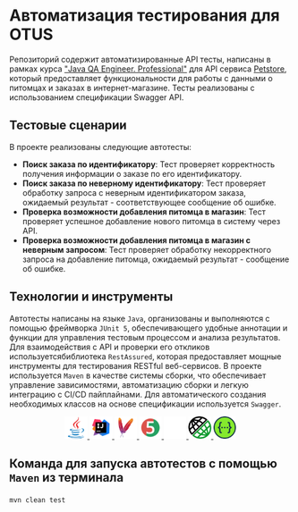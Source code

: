 # Автоматизация тестирования для OTUS

Репозиторий содержит автоматизированные API тесты, написаны в рамках
курса ["Java QA Engineer. Professional"](https://otus.ru/lessons/java-qa-pro/) для API сервиса [Petstore](https://petstore.swagger.io/), который
предоставляет функциональности для работы с данными о питомцах и заказах в
интернет-магазине. Тесты реализованы с использованием спецификации Swagger API.

## Тестовые сценарии

В проекте реализованы следующие автотесты:

- **Поиск заказа по идентификатору**: Тест проверяет корректность получения информации о заказе по его идентификатору.
- **Поиск заказа по неверному идентификатору**: Тест проверяет обработку запроса с неверным идентификатором заказа,
  ожидаемый результат - соответствующее сообщение об ошибке.
- **Проверка возможности добавления питомца в магазин**: Тест проверяет успешное добавление нового питомца в систему
  через API.
- **Проверка возможности добавления питомца в магазин с неверным запросом**: Тест проверяет обработку некорректного
  запроса на добавление питомца, ожидаемый результат - сообщение об ошибке.

## Технологии и инструменты

Автотесты написаны на языке `Java`, организованы и выполняются с помощью фреймворка `JUnit 5`, обеспечивающего удобные
аннотации и функции для управления тестовым процессом и анализа результатов.
Для взаимодействия с API и проверки его откликов используетсябиблиотека `RestAssured`, которая предоставляет мощные
инструменты для тестирования RESTful веб-сервисов.
В проекте используется `Maven` в качестве системы сборки, что обеспечивает управление зависимостями, автоматизацию
сборки и легкую интеграцию с CI/CD пайплайнами. Для автоматического создания необходимых классов на основе спецификации
используется `Swagger`.

<p align="center">
    <a href="https://www.java.com/">
      <img width="8%" title="Java" src="src/main/resources/media/java-original.svg" alt="java">
    </a>
    <a href="https://www.jetbrains.com/">
      <img width="8%" title="IntelliJ IDEA" src="src/main/resources/media/Idea.svg" alt="IntelliJ IDEA">
    </a>
    <a href="https://maven.apache.org/">
      <img width="8%" title="Maven" src="src/main/resources/media/ApacheMaven.svg" alt="Maven">
    </a>
    <a href="https://junit.org/junit5/">
      <img width="8%" title="JUnit5" src="src/main/resources/media/Junit5.svg" alt="JUnit5">
    </a>
    <a href="https://github.com/">
      <img width="8%" title="GitHub" src="src/main/resources/media/github-mark-white.svg" alt="GitHub">
    </a>
    <a href="https://rest-assured.io/">
      <img width="8%" title="Rest Assured" src="src/main/resources/media/rest-assured.png" alt="Rest Assured">
    </a>
    <a href="https://swagger.io/">
      <img width="8%" title="Swagger" src="src/main/resources/media/Swagger.svg" alt="Swagger">
    </a>
</p>

## Команда для запуска автотестов с помощью `Maven` из терминала 
`mvn clean test`

